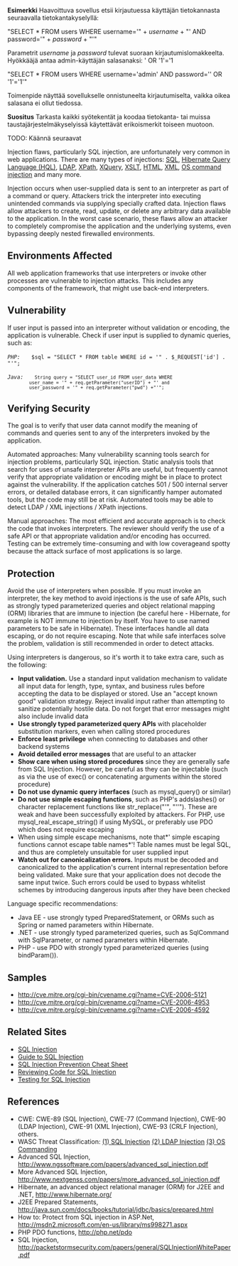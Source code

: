 **Esimerkki** Haavoittuva sovellus etsii kirjautuessa käyttäjän
tietokannasta seuraavalla tietokantakyselyllä:

"SELECT \* FROM users WHERE username='" + *username* + "' AND
password='" + *password* + "'"

Parametrit *username* ja *password* tulevat suoraan
kirjautumislomakkeelta. Hyökkääjä antaa admin-käyttäjän salasanaksi: '
OR '1'='1

"SELECT \* FROM users WHERE username='admin' AND password='' OR '1'='1'"

Toimenpide näyttää sovellukselle onnistuneelta kirjautumiselta, vaikka
oikea salasana ei ollut tiedossa.

**Suositus** Tarkasta kaikki syötekentät ja koodaa tietokanta- tai
muissa taustajärjestelmäkyselyissä käytettävät erikoismerkit toiseen
muotoon.

TODO: Käännä seuraavat

Injection flaws, particularly SQL injection, are unfortunately very
common in web applications. There are many types of injections:
[SQL](http://cwe.mitre.org/data/definitions/89.html), [Hibernate Query
Language (HQL)](http://cwe.mitre.org/data/definitions/564.html),
[LDAP](http://cwe.mitre.org/data/definitions/90.html),
[XPath](http://cwe.mitre.org/data/definitions/91.html),
[XQuery](http://cwe.mitre.org/data/definitions/652.html),
[XSLT](http://cwe.mitre.org/data/definitions/91.html),
[HTML](http://cwe.mitre.org/data/definitions/79.html),
[XML](http://cwe.mitre.org/data/definitions/91.html), [OS command
injection](http://cwe.mitre.org/data/definitions/78.html) and many more.

Injection occurs when user-supplied data is sent to an interpreter as
part of a command or query. Attackers trick the interpreter into
executing unintended commands via supplying specially crafted data.
Injection flaws allow attackers to create, read, update, or delete any
arbitrary data available to the application. In the worst case scenario,
these flaws allow an attacker to completely compromise the application
and the underlying systems, even bypassing deeply nested firewalled
environments.

## Environments Affected

All web application frameworks that use interpreters or invoke other
processes are vulnerable to injection attacks. This includes any
components of the framework, that might use back-end interpreters.

## Vulnerability

If user input is passed into an interpreter without validation or
encoding, the application is vulnerable. Check if user input is supplied
to dynamic queries, such as:

*`PHP:`*
`   $sql = "SELECT * FROM table WHERE id = '" . $_REQUEST['id'] . "'";`

*`Java:`*
`   `<code>`String query = "SELECT user_id FROM user_data WHERE `
`        user_name = '" + req.getParameter("userID") + "' and `
`        user_password = '" + req.getParameter("pwd") +"'";`</code>

## Verifying Security

The goal is to verify that user data cannot modify the meaning of
commands and queries sent to any of the interpreters invoked by the
application.

Automated approaches: Many vulnerability scanning tools search for
injection problems, particularly SQL injection. Static analysis tools
that search for uses of unsafe interpreter APIs are useful, but
frequently cannot verify that appropriate validation or encoding might
be in place to protect against the vulnerability. If the application
catches 501 / 500 internal server errors, or detailed database errors,
it can significantly hamper automated tools, but the code may still be
at risk. Automated tools may be able to detect LDAP / XML injections /
XPath injections.

Manual approaches: The most efficient and accurate approach is to check
the code that invokes interpreters. The reviewer should verify the use
of a safe API or that appropriate validation and/or encoding has
occurred. Testing can be extremely time-consuming and with low
coverageand spotty because the attack surface of most applications is so
large.

## Protection

Avoid the use of interpreters when possible. If you must invoke an
interpreter, the key method to avoid injections is the use of safe APIs,
such as strongly typed parameterized queries and object relational
mapping (ORM) libraries that are immune to injection (be careful here -
Hibernate, for example is NOT immune to injection by itself. You have to
use named parameters to be safe in Hibernate). These interfaces handle
all data escaping, or do not require escaping. Note that while safe
interfaces solve the problem, validation is still recommended in order
to detect attacks.

Using interpreters is dangerous, so it's worth it to take extra care,
such as the following:

  - **Input validation.** Use a standard input validation mechanism to
    validate all input data for length, type, syntax, and business rules
    before accepting the data to be displayed or stored. Use an "accept
    known good" validation strategy. Reject invalid input rather than
    attempting to sanitize potentially hostile data. Do not forget that
    error messages might also include invalid data
  - **Use strongly typed parameterized query APIs** with placeholder
    substitution markers, even when calling stored procedures
  - **Enforce least privilege** when connecting to databases and other
    backend systems
  - **Avoid detailed error messages** that are useful to an attacker
  - **Show care when using stored procedures** since they are generally
    safe from SQL Injection. However, be careful as they can be
    injectable (such as via the use of exec() or concatenating arguments
    within the stored procedure)
  - **Do not use dynamic query interfaces** (such as mysql_query() or
    similar)
  - **Do not use simple escaping functions**, such as PHP's addslashes()
    or character replacement functions like str_replace("'", "''").
    These are weak and have been successfully exploited by attackers.
    For PHP, use mysql_real_escape_string() if using MySQL, or
    preferably use PDO which does not require escaping
  - When using simple escape mechanisms, note that*' simple escaping
    functions cannot escape table names*'\! Table names must be legal
    SQL, and thus are completely unsuitable for user supplied input
  - **Watch out for canonicalization errors.** Inputs must be decoded
    and canonicalized to the application's current internal
    representation before being validated. Make sure that your
    application does not decode the same input twice. Such errors could
    be used to bypass whitelist schemes by introducing dangerous inputs
    after they have been checked

Language specific recommendations:

  - Java EE - use strongly typed PreparedStatement, or ORMs such as
    Spring or named parameters within Hibernate.
  - .NET - use strongly typed parameterized queries, such as SqlCommand
    with SqlParameter, or named parameters within Hibernate.
  - PHP - use PDO with strongly typed parameterized queries (using
    bindParam()).

## Samples

  - <http://cve.mitre.org/cgi-bin/cvename.cgi?name=CVE-2006-5121>
  - <http://cve.mitre.org/cgi-bin/cvename.cgi?name=CVE-2006-4953>
  - <http://cve.mitre.org/cgi-bin/cvename.cgi?name=CVE-2006-4592>

## Related Sites

  - [SQL Injection](SQL_Injection "wikilink")
  - [Guide to SQL Injection](Guide_to_SQL_Injection "wikilink")
  - [SQL Injection Prevention Cheat
    Sheet](SQL_Injection_Prevention_Cheat_Sheet "wikilink")
  - [Reviewing Code for SQL
    Injection](Reviewing_Code_for_SQL_Injection "wikilink")
  - [Testing for SQL
    Injection](Testing_for_SQL_Injection_\(OWASP-DV-005\) "wikilink")

## References

  - CWE: CWE-89 (SQL Injection), CWE-77 (Command Injection), CWE-90
    (LDAP Injection), CWE-91 (XML Injection), CWE-93 (CRLF Injection),
    others.
  - WASC Threat Classification: [(1) SQL
    Injection](http://www.webappsec.org/projects/threat/classes/sql_injection.shtml)
    [(2) LDAP
    Injection](http://www.webappsec.org/projects/threat/classes/ldap_injection.shtml)
    [(3) OS
    Commanding](http://www.webappsec.org/projects/threat/classes/os_commanding.shtml)
  - Advanced SQL Injection,
    <http://www.ngssoftware.com/papers/advanced_sql_injection.pdf>
  - More Advanced SQL Injection,
    <http://www.nextgenss.com/papers/more_advanced_sql_injection.pdf>
  - Hibernate, an advanced object relational manager (ORM) for J2EE and
    .NET, <http://www.hibernate.org/>
  - J2EE Prepared Statements,
    <http://java.sun.com/docs/books/tutorial/jdbc/basics/prepared.html>
  - How to: Protect from SQL injection in ASP.Net,
    <http://msdn2.microsoft.com/en-us/library/ms998271.aspx>
  - PHP PDO functions, <http://php.net/pdo>
  - SQL Injection,
    <http://packetstormsecurity.com/papers/general/SQLInjectionWhitePaper.pdf>